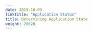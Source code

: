 ```yaml
---
date: 2019-10-09
linktitle: "Application Status"
title: Determining Application State
weight: 20020
---
```

